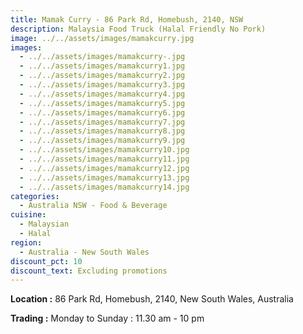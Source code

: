 ```yaml
---
title: Mamak Curry - 86 Park Rd, Homebush, 2140, NSW
description: Malaysia Food Truck (Halal Friendly No Pork)
image: ../../assets/images/mamakcurry.jpg
images:
  - ../../assets/images/mamakcurry-.jpg
  - ../../assets/images/mamakcurry1.jpg
  - ../../assets/images/mamakcurry2.jpg
  - ../../assets/images/mamakcurry3.jpg
  - ../../assets/images/mamakcurry4.jpg
  - ../../assets/images/mamakcurry5.jpg
  - ../../assets/images/mamakcurry6.jpg
  - ../../assets/images/mamakcurry7.jpg
  - ../../assets/images/mamakcurry8.jpg
  - ../../assets/images/mamakcurry9.jpg
  - ../../assets/images/mamakcurry10.jpg
  - ../../assets/images/mamakcurry11.jpg
  - ../../assets/images/mamakcurry12.jpg
  - ../../assets/images/mamakcurry13.jpg
  - ../../assets/images/mamakcurry14.jpg
categories:
  - Australia NSW - Food & Beverage
cuisine:
  - Malaysian
  - Halal
region:
  - Australia - New South Wales
discount_pct: 10
discount_text: Excluding promotions
---
```

**Location :** 86 Park Rd, Homebush, 2140, New South Wales, Australia

**Trading :** Monday to Sunday : 11.30 am - 10 pm
